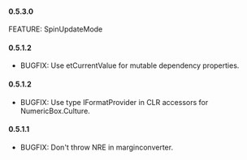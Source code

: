 #### 0.5.3.0
FEATURE: SpinUpdateMode

#### 0.5.1.2
* BUGFIX: Use etCurrentValue for mutable dependency properties.

#### 0.5.1.2
* BUGFIX: Use type IFormatProvider in CLR accessors for NumericBox.Culture.

#### 0.5.1.1
* BUGFIX: Don't throw NRE in marginconverter.